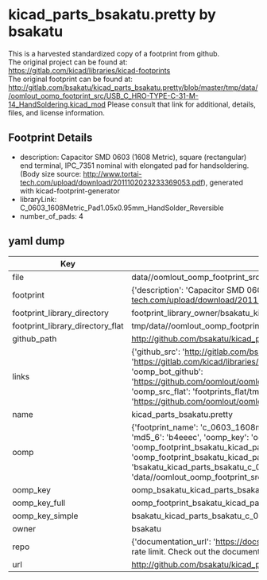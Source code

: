 # kicad_parts_bsakatu.pretty by bsakatu  
This is a harvested standardized copy of a footprint from github.  
The original project can be found at:  
https://gitlab.com/kicad/libraries/kicad-footprints  
The original footprint can be found at:
http://gitlab.com/bsakatu/kicad_parts_bsakatu.pretty/blob/master/tmp/data//oomlout_oomp_footprint_src/USB_C_HRO-TYPE-C-31-M-14_HandSoldering.kicad_mod
Please consult that link for additional, details, files, and license information.  
## Footprint Details
* description: Capacitor SMD 0603 (1608 Metric), square (rectangular) end terminal, IPC_7351 nominal with elongated pad for handsoldering. (Body size source: http://www.tortai-tech.com/upload/download/2011102023233369053.pdf), generated with kicad-footprint-generator  
* libraryLink: C_0603_1608Metric_Pad1.05x0.95mm_HandSolder_Reversible  
* number_of_pads: 4  
## yaml dump  
| Key | Value |  
| --- | --- |  
| file | data//oomlout_oomp_footprint_src/kicad_parts_bsakatu.pretty/C_0603_1608Metric_Pad1.05x0.95mm_HandSolder_Reversible.kicad_mod |  
| footprint | {'description': 'Capacitor SMD 0603 (1608 Metric), square (rectangular) end terminal, IPC_7351 nominal with elongated pad for handsoldering. (Body size source: http://www.tortai-tech.com/upload/download/2011102023233369053.pdf), generated with kicad-footprint-generator', 'libraryLink': 'C_0603_1608Metric_Pad1.05x0.95mm_HandSolder_Reversible', 'number_of_pads': 4} |  
| footprint_library_directory | footprint_library_owner/bsakatu_kicad_parts_bsakatu.pretty |  
| footprint_library_directory_flat | tmp/data//oomlout_oomp_footprint_src/footprints_flat/bsakatu_kicad_parts_bsakatu_c_0603_1608metric_pad1_05x0_95mm_handsolder_reversible/working |  
| github_path | http://github.com/bsakatu/kicad_parts_bsakatu.pretty/blob/master/tmp/data//oomlout_oomp_footprint_src/C_0603_1608Metric_Pad1.05x0.95mm_HandSolder_Reversible.kicad_mod |  
| links | {'github_src': 'http://gitlab.com/bsakatu/kicad_parts_bsakatu.pretty/blob/master/tmp/data//oomlout_oomp_footprint_src/USB_C_HRO-TYPE-C-31-M-14_HandSoldering.kicad_mod', 'github_src_repo': 'https://gitlab.com/kicad/libraries/kicad-footprints', 'oomp_bot': 'tmp/data//oomlout_oomp_footprint_src/footprints/bsakatu_kicad_parts_bsakatu_c_0603_1608metric_pad1_05x0_95mm_handsolder_reversible/working', 'oomp_bot_github': 'https://github.com/oomlout/oomlout_oomp_footprint_bot/tree/main/tmp/data//oomlout_oomp_footprint_src/footprints/bsakatu_kicad_parts_bsakatu_c_0603_1608metric_pad1_05x0_95mm_handsolder_reversible/working', 'oomp_src_flat': 'footprints_flat/tmp/data//oomlout_oomp_footprint_src/footprints_flat/bsakatu_kicad_parts_bsakatu_c_0603_1608metric_pad1_05x0_95mm_handsolder_reversible/working', 'oomp_src_flat_github': 'https://github.com/oomlout/oomlout_oomp_footprint_src/tree/main/tmp/data//oomlout_oomp_footprint_src/footprints_flat/bsakatu_kicad_parts_bsakatu_c_0603_1608metric_pad1_05x0_95mm_handsolder_reversible/working'} |  
| name | kicad_parts_bsakatu.pretty |  
| oomp | {'footprint_name': 'c_0603_1608metric_pad1_05x0_95mm_handsolder_reversible', 'library_name': 'kicad_parts_bsakatu', 'md5': 'b4eeec631d02a856f7ba450924e33150', 'md5_10': 'b4eeec631d', 'md5_5': 'b4eee', 'md5_6': 'b4eeec', 'oomp_key': 'oomp_bsakatu_kicad_parts_bsakatu_c_0603_1608metric_pad1_05x0_95mm_handsolder_reversible', 'oomp_key_extra': 'oomp_footprint_bsakatu_kicad_parts_bsakatu_c_0603_1608metric_pad1_05x0_95mm_handsolder_reversible', 'oomp_key_full': 'oomp_footprint_bsakatu_kicad_parts_bsakatu_c_0603_1608metric_pad1_05x0_95mm_handsolder_reversible_b4eeec', 'oomp_key_simple': 'bsakatu_kicad_parts_bsakatu_c_0603_1608metric_pad1_05x0_95mm_handsolder_reversible', 'original_filename': 'data//oomlout_oomp_footprint_src/kicad_parts_bsakatu.pretty/C_0603_1608Metric_Pad1.05x0.95mm_HandSolder_Reversible.kicad_mod', 'owner_name': 'bsakatu'} |  
| oomp_key | oomp_bsakatu_kicad_parts_bsakatu_c_0603_1608metric_pad1_05x0_95mm_handsolder_reversible |  
| oomp_key_full | oomp_footprint_bsakatu_kicad_parts_bsakatu_c_0603_1608metric_pad1_05x0_95mm_handsolder_reversible |  
| oomp_key_simple | bsakatu_kicad_parts_bsakatu_c_0603_1608metric_pad1_05x0_95mm_handsolder_reversible |  
| owner | bsakatu |  
| repo | {'documentation_url': 'https://docs.github.com/rest/overview/resources-in-the-rest-api#rate-limiting', 'message': "API rate limit exceeded for 84.66.142.224. (But here's the good news: Authenticated requests get a higher rate limit. Check out the documentation for more details.)"} |  
| url | http://github.com/bsakatu/kicad_parts_bsakatu.pretty |  

